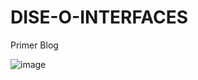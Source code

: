 # DISE-O-INTERFACES
Primer Blog

![image](https://user-images.githubusercontent.com/117754219/215336886-5213465b-6314-4736-88c9-71f6ce5b9040.png)
